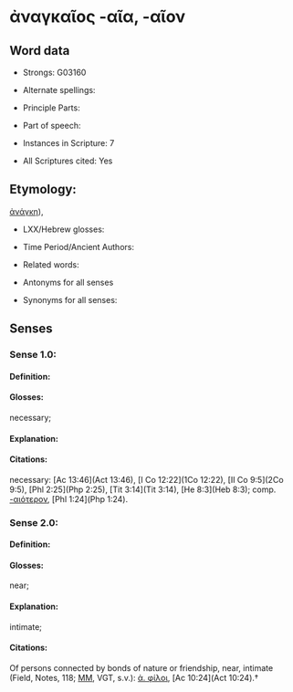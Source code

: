 # ἀναγκαῖος -αῖα, -αῖον

<!-- Status: S2=NeedsEdits -->
<!-- Lexica used for edits:   -->

## Word data

* Strongs: G03160

* Alternate spellings:



* Principle Parts: 


* Part of speech: 


* Instances in Scripture: 7

* All Scriptures cited: Yes

## Etymology: 

[ἀνάγκη]()),

* LXX/Hebrew glosses: 


* Time Period/Ancient Authors: 


* Related words: 

* Antonyms for all senses

* Synonyms for all senses: 


## Senses 


### Sense  1.0: 

#### Definition: 

#### Glosses: 

necessary; 

#### Explanation: 


#### Citations: 

necessary: [Ac 13:46](Act 13:46), [I Co 12:22](1Co 12:22), [II Co 9:5](2Co 9:5), [Phl 2:25](Php 2:25), [Tit 3:14](Tit 3:14), [He 8:3](Heb 8:3); comp. [-αιότερον](), [Phl 1:24](Php 1:24).

### Sense  2.0: 

#### Definition: 

#### Glosses: 

near; 

#### Explanation: 

intimate; 

#### Citations: 

Of persons connected by bonds of nature or friendship, near, intimate (Field, Notes, 118; [ΜΜ](), VGT, s.v.): [ἀ. φίλοι](), [Ac 10:24](Act 10:24).†
